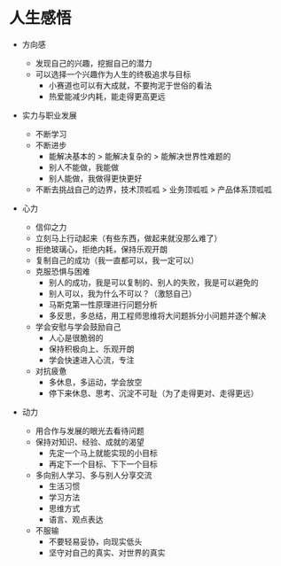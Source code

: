 # 人生感悟

-   方向感

    -   发现自己的兴趣，挖掘自己的潜力
    -   可以选择一个兴趣作为人生的终极追求与目标
        -   小赛道也可以有大成就，不要拘泥于世俗的看法
        -   热爱能减少内耗，能走得更高更远

-   实力与职业发展

    -   不断学习
    -   不断进步
        -   能解决基本的 > 能解决复杂的 > 能解决世界性难题的
        -   别人不能做，我能做
        -   别人能做，我做得更快更好
    -   不断去挑战自己的边界，技术顶呱呱 > 业务顶呱呱 > 产品体系顶呱呱

-   心力

    -   信仰之力
    -   立刻马上行动起来（有些东西，做起来就没那么难了）
    -   拒绝玻璃心，拒绝内耗，保持乐观开朗
    -   复制自己的成功（我一直都可以，我一定可以）
    -   克服恐惧与困难
        -   别人的成功，我是可以复制的、别人的失败，我是可以避免的
        -   别人可以，我为什么不可以？（激怒自己）
        -   马斯克第一性原理进行问题分析
        -   多反思，多总结，用工程师思维将大问题拆分小问题并逐个解决
    -   学会安慰与学会鼓励自己
        -   人心是很脆弱的
        -   保持积极向上、乐观开朗
        -   学会快速进入心流，专注
    -   对抗疲惫
        -   多休息，多运动，学会放空
        -   停下来休息、思考、沉淀不可耻（为了走得更对、走得更远）

-   动力

    -   用合作与发展的眼光去看待问题
    -   保持对知识、经验、成就的渴望
        -   先定一个马上就能实现的小目标
        -   再定下一个目标、下下一个目标
    -   多向别人学习、多与别人分享交流
        -   生活习惯
        -   学习方法
        -   思维方式
        -   语言、观点表达
    -   不服输
        -   不要轻易妥协，向现实低头
        -   坚守对自己的真实、对世界的真实

